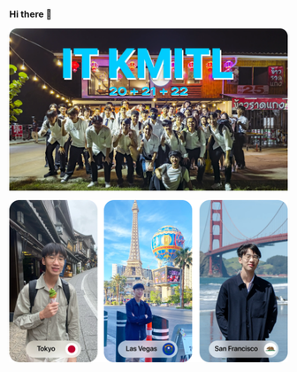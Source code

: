 ### Hi there 👋

![sfo01.webp](media/Laohu-GitHub-crop.webp)

![sfo01.webp](media/Github-Banner.webp)

<!--
**TaeTanakrit0089/TaeTanakrit0089** is a ✨ _special_ ✨ repository because its `README.md` (this file) appears on your GitHub profile.

Here are some ideas to get you started:

- 🔭 I’m currently working on ...
- 🌱 I’m currently learning ...
- 👯 I’m looking to collaborate on ...
- 🤔 I’m looking for help with ...
- 💬 Ask me about ...
- 📫 How to reach me: ...
- 😄 Pronouns: ...
- ⚡ Fun fact: ...
-->
